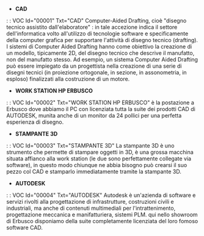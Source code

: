- **CAD**

 :  : VOC Id="00001" Txt="CAD"
Computer-Aided Drafting, cioè "disegno tecnico assistito dall'elaboratore" :  in tale accezione indica il settore dell'informatica volto all'utilizzo di tecnologie software e specificamente della computer grafica per supportare l'attività di disegno tecnico (drafting). I sistemi di Computer Aided Drafting hanno come obiettivo la creazione di un modello, tipicamente 2D, del disegno tecnico che descrive il manufatto, non del manufatto stesso. Ad esempio, un sistema Computer Aided Drafting può essere impiegato da un progettista nella creazione di una serie di disegni tecnici (in proiezione ortogonale, in sezione, in assonometria, in esploso) finalizzati alla costruzione di un motore.
- **WORK STATION HP ERBUSCO**

 :  : VOC Id="00002" Txt="WORK STATION HP ERBUSCO"
è la postazione a Erbusco dove abbiamo il PC con licenziata tutta la suite dei prodotti CAD di AUTODESK, munita anche di un monitor da 24 pollici per una perfetta esperienza di disegno.
- **STAMPANTE 3D**

 :  : VOC Id="00003" Txt="STAMPANTE 3D"
La stampante 3D è uno strumento che permette di stampare oggetti in 3D, è una grossa macchina situata affianco alla work station (le due sono perfettamente collegate via software), in questo modo chiunque ne abbia bisogno può crearsi il suo pezzo col CAD e stamparlo immediatamente tramite la stampante 3D.
- **AUTODESK**

 :  : VOC Id="00004" Txt="AUTODESK"
Autodesk è un'azienda di software e servizi rivolti alla progettazione di infrastrutture, costruzioni civili e industriali, ma anche di contenuti multimediali per l'intrattenimento, progettazione meccanica e manifatturiera, sistemi PLM. qui nello showroom di Erbusco disponiamo della suite completamente licenziata del loro fomoso software CAD.
